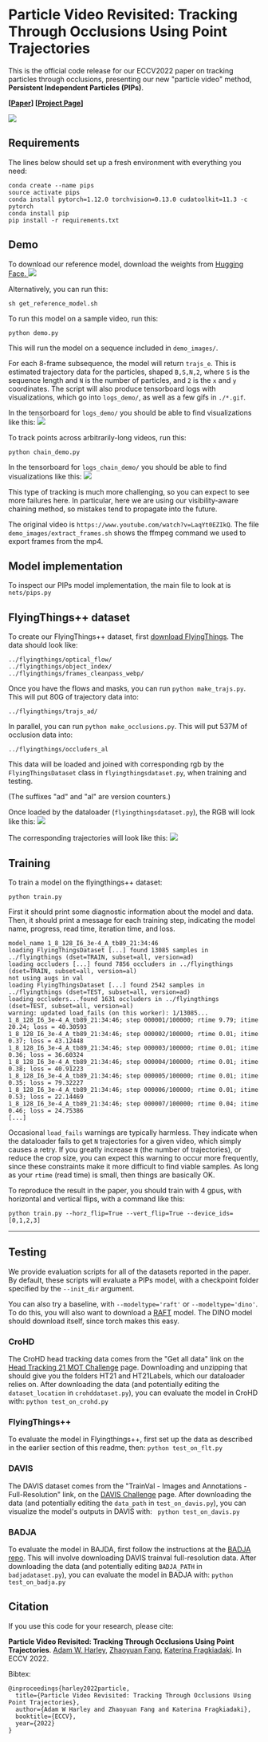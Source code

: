 # Particle Video Revisited: Tracking Through Occlusions Using Point Trajectories

This is the official code release for our ECCV2022 paper on tracking particles through occlusions, presenting our new "particle video" method, **Persistent Independent Particles (PIPs)**. 

**[[Paper](https://arxiv.org/abs/2204.04153)] [[Project Page](https://particle-video-revisited.github.io/)]**

<img src='https://particle-video-revisited.github.io/images/fig1.jpg'>


## Requirements

The lines below should set up a fresh environment with everything you need: 
```
conda create --name pips
source activate pips
conda install pytorch=1.12.0 torchvision=0.13.0 cudatoolkit=11.3 -c pytorch
conda install pip
pip install -r requirements.txt
```

## Demo

To download our reference model, download the weights from [Hugging Face. ![](https://img.shields.io/badge/🤗%20Hugging%20Face-Model-blue)](https://huggingface.co/NimaBoscarino/pips)

Alternatively, you can run this:

```
sh get_reference_model.sh
```

To run this model on a sample video, run this:
```
python demo.py
```

This will run the model on a sequence included in `demo_images/`.

For each 8-frame subsequence, the model will return `trajs_e`. This is estimated trajectory data for the particles, shaped `B,S,N,2`, where `S` is the sequence length and `N` is the number of particles, and `2` is the `x` and `y` coordinates. The script will also produce tensorboard logs with visualizations, which go into `logs_demo/`, as well as a few gifs in `./*.gif`. 

In the tensorboard for `logs_demo/` you should be able to find visualizations like this: 
<img src='https://particle-video-revisited.github.io/images/puppy_wide.gif'>

To track points across arbitrarily-long videos, run this:
```
python chain_demo.py
```
In the tensorboard for `logs_chain_demo/` you should be able to find visualizations like this:
<img src='https://particle-video-revisited.github.io/images/pup_long_compressed.gif'>

This type of tracking is much more challenging, so you can expect to see more failures here. In particular, here we are using our visibility-aware chaining method, so mistakes tend to propagate into the future. 

The original video is `https://www.youtube.com/watch?v=LaqYt0EZIkQ`. The file `demo_images/extract_frames.sh` shows the ffmpeg command we used to export frames from the mp4.


## Model implementation

To inspect our PIPs model implementation, the main file to look at is `nets/pips.py`

## FlyingThings++ dataset

To create our FlyingThings++ dataset, first [download FlyingThings](https://lmb.informatik.uni-freiburg.de/resources/datasets/SceneFlowDatasets.en.html). The data should look like:

```
../flyingthings/optical_flow/
../flyingthings/object_index/
../flyingthings/frames_cleanpass_webp/
```

Once you have the flows and masks, you can run `python make_trajs.py`. This will put 80G of trajectory data into:
```
../flyingthings/trajs_ad/
```

In parallel, you can run `python make_occlusions.py`. This will put 537M of occlusion data into:

```
../flyingthings/occluders_al
```

This data will be loaded and joined with corresponding rgb by the `FlyingThingsDataset` class in `flyingthingsdataset.py`, when training and testing.

(The suffixes "ad" and "al" are version counters.)

Once loaded by the dataloader (`flyingthingsdataset.py`), the RGB will look like this:
<img src='https://particle-video-revisited.github.io/images/flt_rgbs.gif'>

The corresponding trajectories will look like this:
<img src='https://particle-video-revisited.github.io/images/flt_trajs.gif'>


## Training

To train a model on the flyingthings++ dataset:

```
python train.py
```

First it should print some diagnostic information about the model and data. Then, it should print a message for each training step, indicating the model name, progress, read time, iteration time, and loss. 

```
model_name 1_8_128_I6_3e-4_A_tb89_21:34:46
loading FlyingThingsDataset [...] found 13085 samples in ../flyingthings (dset=TRAIN, subset=all, version=ad)
loading occluders [...] found 7856 occluders in ../flyingthings (dset=TRAIN, subset=all, version=al)
not using augs in val
loading FlyingThingsDataset [...] found 2542 samples in ../flyingthings (dset=TEST, subset=all, version=ad)
loading occluders...found 1631 occluders in ../flyingthings (dset=TEST, subset=all, version=al)
warning: updated load_fails (on this worker): 1/13085...
1_8_128_I6_3e-4_A_tb89_21:34:46; step 000001/100000; rtime 9.79; itime 20.24; loss = 40.30593
1_8_128_I6_3e-4_A_tb89_21:34:46; step 000002/100000; rtime 0.01; itime 0.37; loss = 43.12448
1_8_128_I6_3e-4_A_tb89_21:34:46; step 000003/100000; rtime 0.01; itime 0.36; loss = 36.60324
1_8_128_I6_3e-4_A_tb89_21:34:46; step 000004/100000; rtime 0.01; itime 0.38; loss = 40.91223
1_8_128_I6_3e-4_A_tb89_21:34:46; step 000005/100000; rtime 0.01; itime 0.35; loss = 79.32227
1_8_128_I6_3e-4_A_tb89_21:34:46; step 000006/100000; rtime 0.01; itime 0.53; loss = 22.14469
1_8_128_I6_3e-4_A_tb89_21:34:46; step 000007/100000; rtime 0.04; itime 0.46; loss = 24.75386
[...]
```
Occasional `load_fails` warnings are typically harmless. They indicate when the dataloader fails to get `N` trajectories for a given video, which simply causes a retry. If you greatly increase `N` (the number of trajectories), or reduce the crop size, you can expect this warning to occur more frequently, since these constraints make it more difficult to find viable samples. As long as your `rtime` (read time) is small, then things are basically OK. 

To reproduce the result in the paper, you should train with 4 gpus, with horizontal and vertical flips, with a command like this:
```
python train.py --horz_flip=True --vert_flip=True --device_ids=[0,1,2,3]
```

***
## Testing

We provide evaluation scripts for all of the datasets reported in the paper. By default, these scripts will evaluate a PIPs model, with a checkpoint folder specified by the `--init_dir` argument.

You can also try a baseline, with `--modeltype='raft'` or `--modeltype='dino'`. To do this, you will also want to download a [RAFT](https://github.com/princeton-vl/RAFT) model. The DINO model should download itself, since torch makes this easy.

### CroHD

The CroHD head tracking data comes from the "Get all data" link on the [Head Tracking 21 MOT Challenge](https://motchallenge.net/data/Head_Tracking_21/) page. Downloading and unzipping that should give you the folders HT21 and HT21Labels, which our dataloader relies on. After downloading the data (and potentially editing the `dataset_location` in `crohddataset.py`), you can evaluate the model in CroHD with: `python test_on_crohd.py`

### FlyingThings++

To evaluate the model in Flyingthings++, first set up the data as described in the earlier section of this readme, then: `python test_on_flt.py`

### DAVIS

The DAVIS dataset comes from the "TrainVal - Images and Annotations - Full-Resolution" link, on the [DAVIS Challenge](https://davischallenge.org/davis2017/code.html) page. After downloading the data (and potentially editing the `data_path` in `test_on_davis.py`), you can visualize the model's outputs in DAVIS with: `
python test_on_davis.py`

### BADJA

To evaluate the model in BAJDA, first follow the instructions at the [BADJA repo](https://github.com/benjiebob/BADJA). This will involve downloading DAVIS trainval full-resolution data. After downloading the data (and potentially editing `BADJA_PATH` in `badjadataset.py`), you can evaluate the model in BADJA with: `python test_on_badja.py`



## Citation

If you use this code for your research, please cite:

**Particle Video Revisited: Tracking Through Occlusions Using Point Trajectories**.
[Adam W. Harley](https://adamharley.com/),
[Zhaoyuan Fang](https://zfang399.github.io/),
[Katerina Fragkiadaki](http://cs.cmu.edu/~katef/). In ECCV 2022.

Bibtex:
```
@inproceedings{harley2022particle,
  title={Particle Video Revisited: Tracking Through Occlusions Using Point Trajectories},
  author={Adam W Harley and Zhaoyuan Fang and Katerina Fragkiadaki},
  booktitle={ECCV},
  year={2022}
}
```

